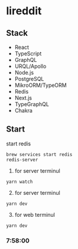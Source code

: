 # lireddit

## Stack

- React
- TypeScript
- GraphQL
- URQL/Apollo
- Node.js
- PostgreSQL
- MikroORM/TypeORM
- Redis
- Next.js
- TypeGraphQL
- Chakra

## Start

start redis

```
brew services start redis
redis-server
```

1. for server terminul

```
yarn watch
```

2. for server terminul

```
yarn dev
```

3. for web terminul

```
yarn dev
```

### 7:58:00
